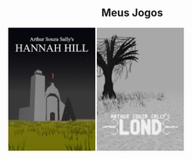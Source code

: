 
<div style="width:100%;" align="center">
  <div style="width:100%;">
    <h2>Meus Jogos</h2>
  </div>
  <div style="width:100%;" align="left">
    <a href="https://arthursouzasally.itch.io/hannah-hill" target="_blank"><img src="poster_hannah_hill.webp" height="250px"/></a>
    <a href="https://arthursouzasally.itch.io/lond" target="_blank"><img src="poster_lond.webp" height="250px"/></a>
  </div>
</div>

<!-- terceiro em breve -->
